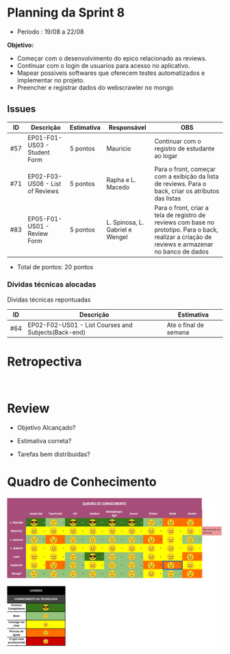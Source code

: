 # Planning da Sprint 8

- Período : 19/08 a 22/08

**Objetivo:**

- Começar com o desenvolvimento do epico relacionado as reviews.
- Continuar com o login de usuarios para acesso no aplicativo.
- Mapear possiveis softwares que oferecem testes automatizados e implementar no projeto.
- Preencher e registrar dados do webscrawler no mongo

## Issues

| ID  | Descrição                       | Estimativa | Responsável                     | OBS                                                                                                                                               |
| --- | ------------------------------- | ---------- | ------------------------------- | ------------------------------------------------------------------------------------------------------------------------------------------------- |
| #57 | EP01-F01-US03 - Student Form    | 5 pontos   | Mauricio                        | Continuar com o registro de estudante ao logar                                                                                                    |
| #71 | EP02-F03-US06 - List of Reviews | 5 pontos   | Rapha e L. Macedo               | Para o front, começar com a exibição da lista de reviews. Para o back, criar os atributos das listas                                              |
| #83 | EP05-F01-US01 - Review Form     | 5 pontos   | L. Spinosa, L. Gabriel e Wengel | Para o front, criar a tela de registro de reviews com base no prototipo. Para o back, realizar a criação de reviews e armazenar no banco de dados |

- Total de pontos: 20 pontos

### Dívidas técnicas alocadas

Dívidas técnicas repontuadas

| ID  | Descrição                                           | Estimativa            |
| --- | --------------------------------------------------- | --------------------- |
| #64 | EP02-F02-US01 - List Courses and Subjects(Back-end) | Ate o final de semana |

# Retropectiva

<img src="">

# Review

- Objetivo Alcançado?

- Estimativa correta?

- Tarefas bem distribuidas?

# Quadro de Conhecimento

<img src="../img/gerenciamento/QuadroConhecimento/QuadroConhecimento8.png">
